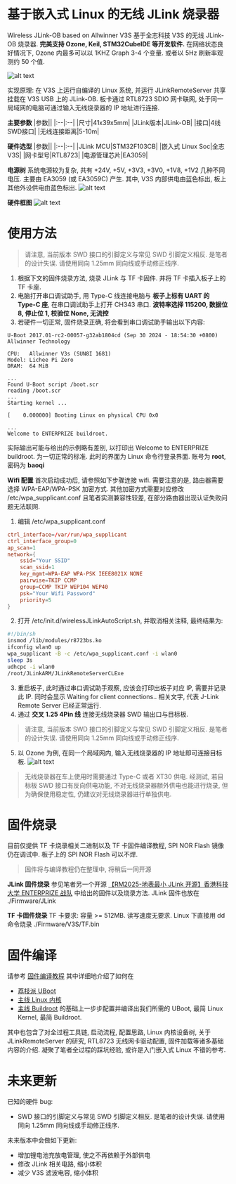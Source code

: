 # 基于嵌入式 Linux 的无线 JLink 烧录器
Wireless JLink-OB based on Allwinner V3S
基于全志科技 V3S 的无线 JLink-OB 烧录器. **完美支持 Ozone, Keil, STM32CubeIDE 等开发软件.**
在网络状态良好情况下, Ozone 内最多可以以 1KHZ Graph 3-4 个变量. 或者以 5Hz 刷新率观测约 50 个值.

![alt text](./Images/image.jpg)

实现原理: 在 V3S 上运行自编译的 Linux 系统, 并运行 JLinkRemoteServer 共享挂载在 V3S USB 上的 JLink-OB. 板卡通过 RTL8723 SDIO 网卡联网, 处于同一局域网的电脑可通过输入无线烧录器的 IP 地址进行连接.

**主要参数**
|参数||
|:--|:--|
|尺寸|41x39x5mm|
|JLink版本|JLink-OB|
|接口|4线 SWD接口|
|无线连接距离|5-10m|

**硬件选型**
|参数||
|:--|:--|
|JLink MCU|STM32F103CB|
|嵌入式 Linux Soc|全志 V3S|
|网卡型号|RTL8723|
|电源管理芯片|EA3059|

**电源树**
系统电源较为复杂, 共有 +24V, +5V, +3V3, +3V0, +1V8, +1V2 几种不同电压. 主要由 EA3059 (或 EA3059C) 产生. 其中, V3S 内部供电由蓝色标出, 板上其他外设供电由蓝色标出.
![alt text](./Images/image-3.png)

**硬件框图**
![alt text](./Images/image-2.png)

# 使用方法
> 请注意, 当前版本 SWD 接口的引脚定义与常见 SWD 引脚定义相反. 是笔者的设计失误. 请使用同向 1.25mm 同向线或手动修正线序.

1. 根据下文的固件烧录方法, 烧录 JLink 与 TF 卡固件. 并将 TF 卡插入板子上的 TF 卡座.
2. 电脑打开串口调试助手, 用 Type-C 线连接电脑与 **板子上标有 UART 的 Type-C 座**, 在串口调试助手上打开 CH343 串口. **波特率选择 115200, 数据位 8, 停止位 1, 校验位 None, 无流控**
3. 若硬件一切正常, 固件烧录正确, 将会看到串口调试助手输出以下内容:

```
U-Boot 2017.01-rc2-00057-g32ab1804cd (Sep 30 2024 - 18:54:30 +0800) Allwinner Technology

CPU:   Allwinner V3s (SUN8I 1681)
Model: Lichee Pi Zero
DRAM:  64 MiB

...
Found U-Boot script /boot.scr
reading /boot.scr
...
Starting kernel ...

[    0.000000] Booting Linux on physical CPU 0x0

...
Welcome to ENTERPRIZE buildroot.
```

实际输出可能与给出的示例略有差别, 以打印出 Welcome to ENTERPRIZE buildroot. 为一切正常的标准.
此时的界面为 Linux 命令行登录界面. 账号为 **root**, 密码为 **baoqi**

**Wifi 配置**
首次启动成功后, 请参照如下步骤连接 wifi. 需要注意的是, 路由器需要选择 WPA-EAP/WPA-PSK 加密方式. 其他加密方式需要对应修改 /etc/wpa_supplicant.conf 且笔者实测兼容性较差, 在部分路由器出现认证失败问题无法联网.

1. 编辑 /etc/wpa_supplicant.conf
```conf
ctrl_interface=/var/run/wpa_supplicant
ctrl_interface_group=0
ap_scan=1
network={
    ssid="Your SSID"
    scan_ssid=1
    key_mgmt=WPA-EAP WPA-PSK IEEE8021X NONE
    pairwise=TKIP CCMP
    group=CCMP TKIP WEP104 WEP40
    psk="Your Wifi Password"
    priority=5
}
```

2. 打开 /etc/init.d/wirelessJLinkAutoScript.sh, 并取消相关注释, 最终结果为:
```bash
#!/bin/sh
insmod /lib/modules/r8723bs.ko
ifconfig wlan0 up
wpa_supplicant -B -c /etc/wpa_supplicant.conf -i wlan0
sleep 3s
udhcpc -i wlan0
/root/JLinkARM/JLinkRemoteServerCLExe
```
3. 重启板子, 此时通过串口调试助手观察, 应该会打印出板子对应 IP, 需要并记录此 IP. 同时会显示 Waiting for client connections.. 相关文字, 代表 J-Link Remote Server 已经正常运行.
4. 通过 **交叉 1.25 4Pin 线** 连接无线烧录器 SWD 输出口与目标板.
> 请注意, 当前版本 SWD 接口的引脚定义与常见 SWD 引脚定义相反. 是笔者的设计失误. 请使用同向 1.25mm 同向线或手动修正线序.

5. 以 Ozone 为例, 在同一个局域网内, 输入无线烧录器的 IP 地址即可连接目标板.
![alt text](./Images/image-1.png)

> 无线烧录器在车上使用时需要通过 Type-C 或者 XT30 供电. 经测试, 若目标板 SWD 接口有反向供电功能, 不对无线烧录器额外供电也能进行烧录, 但为确保使用稳定性, 仍建议对无线烧录器进行单独供电.


# 固件烧录
目前仅提供 TF 卡烧录相关二进制以及 TF 卡固件编译教程, SPI NOR Flash 镜像仍在调试中. 板子上的 SPI NOR Flash 可以不焊.
> 固件将与编译教程仍在整理中, 将稍后一同开源

**JLink 固件烧录**
参见笔者另一个开源 [【RM2025-地表最小 JLink 开源】香港科技大学 ENTERPRIZE 战队](https://bbs.robomaster.com/article/760967) 中给出的固件以及烧录方法. JLink 固件也放在 ./Firmware/JLink

**TF 卡固件烧录**
TF 卡要求: 容量 >= 512MB. 读写速度无要求.
Linux 下直接用 dd 命令烧录 ./Firmware/V3S/TF.bin

# 固件编译
请参考 [固件编译教程](./Docs/LinuxCompileGuide.md)
其中详细地介绍了如何在 
- [荔枝派 UBoot](https://github.com/Lichee-Pi/u-boot/tree/v3s-current)
- [主线 Linux 内核](https://github.com/torvalds/linux) 
- [主线 Buildroot](https://buildroot.org/downloads/buildroot-2019.08.tar.gz)
的基础上一步步配置并编译出我们所需的 UBoot, 最简 Linux Kernel, 最简 Buildroot.

其中也包含了对全过程工具链, 启动流程, 配置思路, Linux 内核设备树, 关于 JLinkRemoteServer 的研究, RTL8723 无线网卡驱动配置, 固件加载等诸多基础内容的介绍.
凝聚了笔者全过程的踩坑经验, 或许是入门嵌入式 Linux 不错的参考.


# 未来更新
已知的硬件 bug:
- SWD 接口的引脚定义与常见 SWD 引脚定义相反. 是笔者的设计失误. 请使用同向 1.25mm 同向线或手动修正线序.

未来版本中会做如下更新:
- 增加锂电池充放电管理, 使之不再依赖于外部供电
- 修改 JLink 相关电路, 缩小体积
- 减少 V3S 滤波电容, 缩小体积

